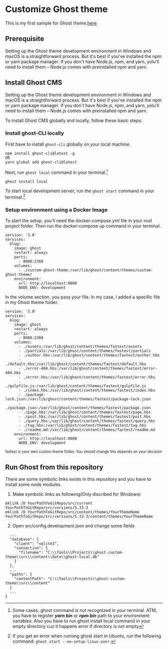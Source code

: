 # Customize Ghost theme

This is my first sample for Ghost theme.[here](https://www.freecodecamp.org/news/how-to-build-a-ghost-cms-theme/)

## Prerequisite

Setting up the Ghost theme development environment in Windows and macOS is a straightforward process. But it's best if you've installed the npm or yarn package manager. If you don't have Node.js, npm, and yarn, yolu'll need to install them – Node.js comes with preinstalled npm and yarn.

## Install Ghost CMS 

Setting up the Ghost theme development environment in Windows and macOS is a straightforward process. But it's best if you've installed the npm or yarn package manager. If you don't have Node.js, npm, and yarn, yolu'll need to install them – Node.js comes with preinstalled npm and yarn.

To install Ghost CMS globally and locally, follow these basic steps:

### Install ghost-CLI locally

First have to install `ghost-cli` globally on your local machine.

```
npm install ghost-cli@latest -g
OR
yarn global add ghost-cli@latest
```

Next, run `ghost local` command in your terminal.[^1]
```
ghost install local
```

To start local development server, run the `ghost start` command in your terminal.[^2]

### Setup environment using a Docker Image

To start the setup, you'll need the docker-compose.yml file in your root project folder. Then run the docker-compose up command in your terminal.

```
version: '3.8'
services:
  blog:
    image: ghost
    restart: always
    ports:
      - 8080:2368
    volumes:
      - ./custom-ghost-theme:/var/lib/ghost/content/themes/custom-ghost-theme/
    environment:
      url: http://localhost:8080
      NODE_ENV: development
```

In the volume section, you pass your file. In my case, I added a specific file in my Ghost theme folder.

```
version: '3.8'
services:
  blog:
    image: ghost
    restart: always
    ports:
      - 8080:2368
    volumes:
      - ./assets:/var/lib/ghost/content/themes/fastest/assets
      - ./partials:/var/lib/ghost/content/themes/fastest/partials
      - ./author.hbs:/var/lib/ghost/content/themes/fastest/author.hbs
      - ./default.hbs:/var/lib/ghost/content/themes/fastest/default.hbs
      - ./error-404.hbs:/var/lib/ghost/content/themes/fastest/error-404.hbs
      - ./error.hbs:/var/lib/ghost/content/themes/fastest/error.hbs
      - ./gulpfile.js:/var/lib/ghost/content/themes/fastest/gulpfile.js
      - ./index.hbs:/var/lib/ghost/content/themes/fastest/index.hbs
      - ./package-lock.json:/var/lib/ghost/content/themes/fastest/package-lock.json
      - ./package.json:/var/lib/ghost/content/themes/fastest/package.json
      - ./page.hbs:/var/lib/ghost/content/themes/fastest/page.hbs
      - ./post.hbs:/var/lib/ghost/content/themes/fastest/post.hbs
      - ./query.hbs:/var/lib/ghost/content/themes/fastest/query.hbs
      - ./tag.hbs:/var/lib/ghost/content/themes/fastest/tag.hbs
      - ./readme.md:/var/lib/ghost/content/themes/fastest/readme.md
    environment:
      url: http://localhost:8080
      NODE_ENV: development
```
<sub>fastest is your own custom theme folder. You should change this depends on your decision</sub>

## Run Ghost from this repository

There are some symbolic links exists in this repository and you have to install some node modules.

1. Make symbolic links as following(Only discribed for Windows)
```
mklink /D YourPathToGitRepo/src/current YourPathToGitRepo/src/versions/5.33.3
mklink /D YourPathToGitRepo/src/content/themes/YourThemeName YourPathToGitRepo/src/versions/5.33.3/content/themes/YourThemeName
```
2. Open src/config.development.json and change some fields
```
  ...
  "database": {
    "client": "sqlite3",
    "connection": {
      "filename": "C:\\Tools\\Projects\\ghost-custom-theme\\src\\content\\data\\ghost-local.db"
    }
  },
  ...
  "paths": {
    "contentPath": "C:\\Tools\\Projects\\ghost-custom-theme\\src\\content"
  }
  ...
}

```

[^1]: Some cases, ghost command is not recognized in your terminal. ATM, you have to register ***yarn bin*** or ***npm bin*** path to your environment variables. Also you have to run ghost install local command in your empty directory cuz it happens error if directory is not empty

[^2]: If you get an error when running ghost start in Ubuntu, run the following command: `ghost start --no-setup-linux-user`.
